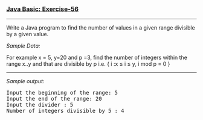 ### [Java Basic: Exercise-56](https://www.w3resource.com/java-exercises/basic/java-basic-exercise-56.php)

***
<p>Write a Java program to find the number of values in a given range divisible by a given value.<br>

_Sample Data:_

For example x = 5, y=20 and p =3, find the number of integers within the range x..y and that are divisible by p i.e. {
i :x ≤ i ≤ y, i mod p = 0 }
***
_Sample output:_
<pre class="output">
Input the beginning of the range: 5
Input the end of the range: 20
Input the divider : 5
Number of integers divisible by 5 : 4
</pre>